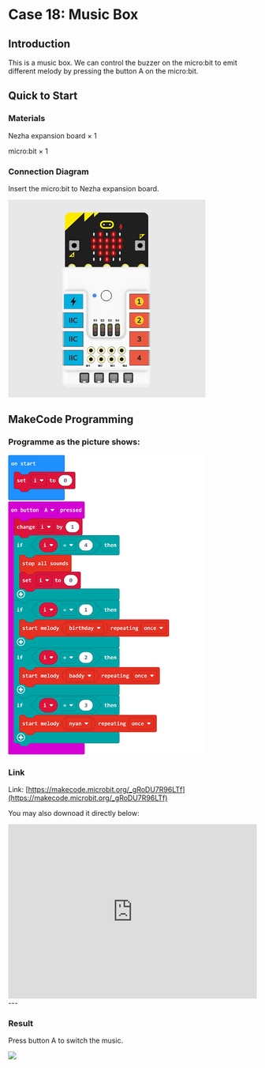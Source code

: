 # Case 18: Music Box

## Introduction

This is a music box. We can control the buzzer on the micro:bit to emit different melody by pressing the button A on the micro:bit.



## Quick to Start


### Materials 

Nezha expansion board × 1

micro:bit × 1



### Connection Diagram

Insert the micro:bit to Nezha expansion board. 


![](./images/case_18_03.png)



## MakeCode Programming




### Programme as the picture shows: 


![](./images/case_18_15.png)



### Link
Link: [https://makecode.microbit.org/_gRoDU7R96LTf](https://makecode.microbit.org/_gRoDU7R96LTf)

You may also downoad it directly below: 

<div style="position:relative;height:0;padding-bottom:70%;overflow:hidden;"><iframe style="position:absolute;top:0;left:0;width:100%;height:100%;" src="https://makecode.microbit.org/#pub:_gRoDU7R96LTf" frameborder="0" sandbox="allow-popups allow-forms allow-scripts allow-same-origin"></iframe></div>  
---

### Result 
Press button A to switch the music.

![](./images/case-gif-18.gif)
